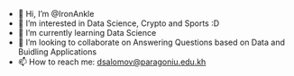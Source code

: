 - 👋 Hi, I’m @IronAnkle
- 👀 I’m interested in Data Science, Crypto and Sports :D
- 🌱 I’m currently learning Data Science
- 💞️ I’m looking to collaborate on Answering Questions based on Data and Buidling Applications
- 📫 How to reach me: dsalomov@paragoniu.edu.kh

<!---
IronAnkle/IronAnkle is a ✨ special ✨ repository because its `README.md` (this file) appears on your GitHub profile.
You can click the Preview link to take a look at your changes.
--->
